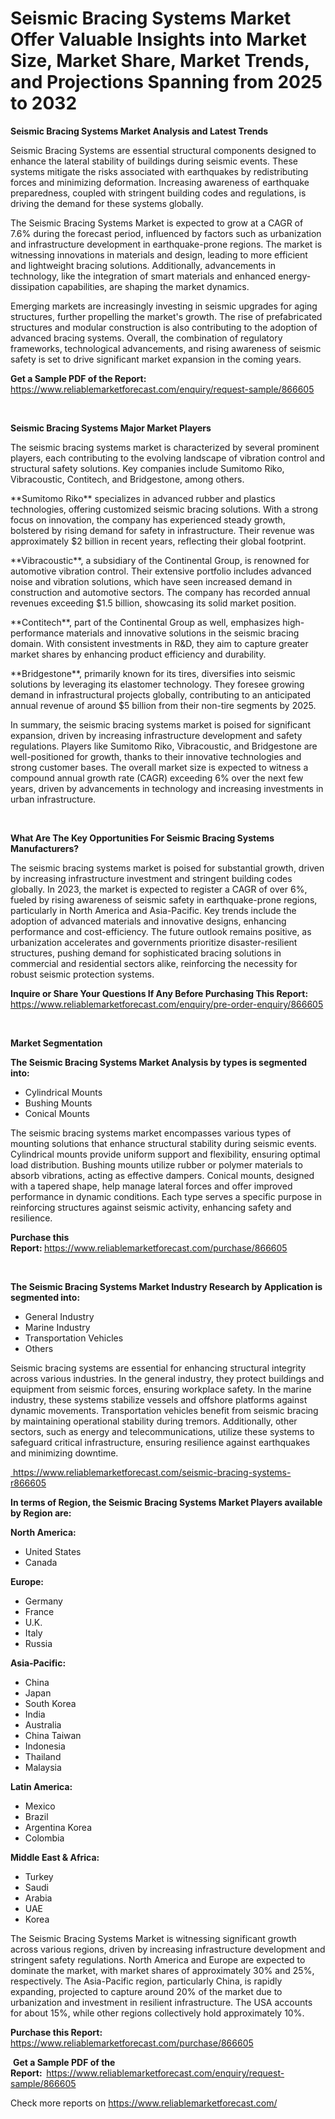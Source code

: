 <p><h1>Seismic Bracing Systems Market Offer Valuable Insights into Market Size, Market Share, Market Trends, and Projections Spanning from 2025 to 2032</h1></p><p><strong>Seismic Bracing Systems Market Analysis and Latest Trends</strong></p>
<p><p>Seismic Bracing Systems are essential structural components designed to enhance the lateral stability of buildings during seismic events. These systems mitigate the risks associated with earthquakes by redistributing forces and minimizing deformation. Increasing awareness of earthquake preparedness, coupled with stringent building codes and regulations, is driving the demand for these systems globally.</p><p>The Seismic Bracing Systems Market is expected to grow at a CAGR of 7.6% during the forecast period, influenced by factors such as urbanization and infrastructure development in earthquake-prone regions. The market is witnessing innovations in materials and design, leading to more efficient and lightweight bracing solutions. Additionally, advancements in technology, like the integration of smart materials and enhanced energy-dissipation capabilities, are shaping the market dynamics.</p><p>Emerging markets are increasingly investing in seismic upgrades for aging structures, further propelling the market's growth. The rise of prefabricated structures and modular construction is also contributing to the adoption of advanced bracing systems. Overall, the combination of regulatory frameworks, technological advancements, and rising awareness of seismic safety is set to drive significant market expansion in the coming years.</p></p>
<p><strong>Get a Sample PDF of the Report:&nbsp;</strong> <a href="https://www.reliablemarketforecast.com/enquiry/request-sample/866605?utm_campaign=2866&utm_medium=2&utm_source=Github&utm_content=ia&utm_term=10042025&utm_id=seismic-bracing-systems">https://www.reliablemarketforecast.com/enquiry/request-sample/866605</a></p>
<p>&nbsp;</p>
<p><strong>Seismic Bracing Systems Major Market Players</strong></p>
<p><p>The seismic bracing systems market is characterized by several prominent players, each contributing to the evolving landscape of vibration control and structural safety solutions. Key companies include Sumitomo Riko, Vibracoustic, Contitech, and Bridgestone, among others.</p><p>**Sumitomo Riko** specializes in advanced rubber and plastics technologies, offering customized seismic bracing solutions. With a strong focus on innovation, the company has experienced steady growth, bolstered by rising demand for safety in infrastructure. Their revenue was approximately $2 billion in recent years, reflecting their global footprint.</p><p>**Vibracoustic**, a subsidiary of the Continental Group, is renowned for automotive vibration control. Their extensive portfolio includes advanced noise and vibration solutions, which have seen increased demand in construction and automotive sectors. The company has recorded annual revenues exceeding $1.5 billion, showcasing its solid market position.</p><p>**Contitech**, part of the Continental Group as well, emphasizes high-performance materials and innovative solutions in the seismic bracing domain. With consistent investments in R&D, they aim to capture greater market shares by enhancing product efficiency and durability.</p><p>**Bridgestone**, primarily known for its tires, diversifies into seismic solutions by leveraging its elastomer technology. They foresee growing demand in infrastructural projects globally, contributing to an anticipated annual revenue of around $5 billion from their non-tire segments by 2025.</p><p>In summary, the seismic bracing systems market is poised for significant expansion, driven by increasing infrastructure development and safety regulations. Players like Sumitomo Riko, Vibracoustic, and Bridgestone are well-positioned for growth, thanks to their innovative technologies and strong customer bases. The overall market size is expected to witness a compound annual growth rate (CAGR) exceeding 6% over the next few years, driven by advancements in technology and increasing investments in urban infrastructure.</p></p>
<p>&nbsp;</p>
<p><strong>What Are The Key Opportunities For Seismic Bracing Systems Manufacturers?</strong></p>
<p><p>The seismic bracing systems market is poised for substantial growth, driven by increasing infrastructure investment and stringent building codes globally. In 2023, the market is expected to register a CAGR of over 6%, fueled by rising awareness of seismic safety in earthquake-prone regions, particularly in North America and Asia-Pacific. Key trends include the adoption of advanced materials and innovative designs, enhancing performance and cost-efficiency. The future outlook remains positive, as urbanization accelerates and governments prioritize disaster-resilient structures, pushing demand for sophisticated bracing solutions in commercial and residential sectors alike, reinforcing the necessity for robust seismic protection systems.</p></p>
<p><strong>Inquire or Share Your Questions If Any Before Purchasing This Report:</strong> <a href="https://www.reliablemarketforecast.com/enquiry/pre-order-enquiry/866605?utm_campaign=2866&utm_medium=2&utm_source=Github&utm_content=ia&utm_term=10042025&utm_id=seismic-bracing-systems">https://www.reliablemarketforecast.com/enquiry/pre-order-enquiry/866605</a></p>
<p>&nbsp;</p>
<p><strong>Market Segmentation</strong></p>
<p><strong>The Seismic Bracing Systems Market Analysis by types is segmented into:</strong></p>
<p><ul><li>Cylindrical Mounts</li><li>Bushing Mounts</li><li>Conical Mounts</li></ul></p>
<p><p>The seismic bracing systems market encompasses various types of mounting solutions that enhance structural stability during seismic events. Cylindrical mounts provide uniform support and flexibility, ensuring optimal load distribution. Bushing mounts utilize rubber or polymer materials to absorb vibrations, acting as effective dampers. Conical mounts, designed with a tapered shape, help manage lateral forces and offer improved performance in dynamic conditions. Each type serves a specific purpose in reinforcing structures against seismic activity, enhancing safety and resilience.</p></p>
<p><strong>Purchase this Report:&nbsp;</strong><a href="https://www.reliablemarketforecast.com/purchase/866605?utm_campaign=2866&utm_medium=2&utm_source=Github&utm_content=ia&utm_term=10042025&utm_id=seismic-bracing-systems">https://www.reliablemarketforecast.com/purchase/866605</a></p>
<p>&nbsp;</p>
<p><strong>The Seismic Bracing Systems Market Industry Research by Application is segmented into:</strong></p>
<p><ul><li>General Industry</li><li>Marine Industry</li><li>Transportation Vehicles</li><li>Others</li></ul></p>
<p><p>Seismic bracing systems are essential for enhancing structural integrity across various industries. In the general industry, they protect buildings and equipment from seismic forces, ensuring workplace safety. In the marine industry, these systems stabilize vessels and offshore platforms against dynamic movements. Transportation vehicles benefit from seismic bracing by maintaining operational stability during tremors. Additionally, other sectors, such as energy and telecommunications, utilize these systems to safeguard critical infrastructure, ensuring resilience against earthquakes and minimizing downtime.</p></p>
<p><a href="https://www.reliablemarketforecast.com/seismic-bracing-systems-r866605?utm_campaign=2866&utm_medium=2&utm_source=Github&utm_content=ia&utm_term=10042025&utm_id=seismic-bracing-systems">&nbsp;https://www.reliablemarketforecast.com/seismic-bracing-systems-r866605</a></p>
<p><strong>In terms of Region, the Seismic Bracing Systems Market Players available by Region are:</strong></p>
<p>
    <p> <strong> North America: </strong>
        <ul>
            <li>United States</li>
            <li>Canada</li>
        </ul>
        </p> 
    <p> <strong> Europe: </strong>
        <ul>
            <li>Germany</li>
            <li>France</li>
            <li>U.K.</li>
            <li>Italy</li>
            <li>Russia</li>
        </ul>
        </p> 
    <p> <strong> Asia-Pacific: </strong>
        <ul>
            <li>China</li>
            <li>Japan</li>
            <li>South Korea</li>
            <li>India</li>
            <li>Australia</li>
            <li>China Taiwan</li>
            <li>Indonesia</li>
            <li>Thailand</li>
            <li>Malaysia</li>
        </ul>
        </p> 
    <p> <strong> Latin America: </strong>
        <ul>
            <li>Mexico</li>
            <li>Brazil</li>
            <li>Argentina Korea</li>
            <li>Colombia</li>
        </ul>
        </p> 
    <p> <strong> Middle East & Africa: </strong>
        <ul>
            <li>Turkey</li>
            <li>Saudi</li>
            <li>Arabia</li>
            <li>UAE</li>
            <li>Korea</li>
        </ul>
    </p>
    </p>
<p><p>The Seismic Bracing Systems Market is witnessing significant growth across various regions, driven by increasing infrastructure development and stringent safety regulations. North America and Europe are expected to dominate the market, with market shares of approximately 30% and 25%, respectively. The Asia-Pacific region, particularly China, is rapidly expanding, projected to capture around 20% of the market due to urbanization and investment in resilient infrastructure. The USA accounts for about 15%, while other regions collectively hold approximately 10%.</p></p>
<p><strong>Purchase this Report: </strong><a href="https://www.reliablemarketforecast.com/purchase/866605?utm_campaign=2866&utm_medium=2&utm_source=Github&utm_content=ia&utm_term=10042025&utm_id=seismic-bracing-systems">https://www.reliablemarketforecast.com/purchase/866605</a></p>
<p>&nbsp;<strong>Get a Sample PDF of the Report:&nbsp;&nbsp;</strong><a href="https://www.reliablemarketforecast.com/enquiry/request-sample/866605?utm_campaign=2866&utm_medium=2&utm_source=Github&utm_content=ia&utm_term=10042025&utm_id=seismic-bracing-systems">https://www.reliablemarketforecast.com/enquiry/request-sample/866605</a></p>
<p><strong></strong></p>
<p>Check more reports on <a href="https://www.reliablemarketforecast.com/?utm_campaign=2866&utm_medium=2&utm_source=Github&utm_content=ia&utm_term=10042025&utm_id=seismic-bracing-systems">https://www.reliablemarketforecast.com/</a></p>